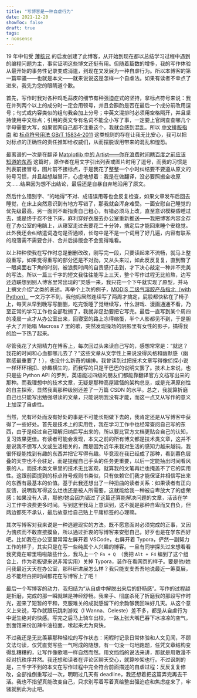 ```yaml
---
title: "写博客是一种自虐行为"
date: 2021-12-20
showToc: false
draft: true
tags:
- nonsense
---
```


19 年中旬受 [薄核兄](https://crmnt.xyz) 的启发创建了此博客，从开始到现在都以总结学习过程中遇到的编程问题为主，事实证明这些博文还挺有用。但随着篇数的增多，我的写作体验从最开始的事务性记录变成消遣，到现在又发展为一种自虐行为。所以本博客的第一篇牢骚——也就是本文——就来说说这是怎样一个自虐法。如果有读者不幸点了进来，我先为您的眼睛道个歉。

<!--more-->

首先，写作时我对各种鸡毛蒜皮的细节有种强迫症式的坚持，拿标点符号来说：我在并列两个以上的成分时一定会用顿号，并且会斟酌是否在最后一个成分前改用逗号；句式或内容类似的组句我会加上分号；中英文混排时必须用空格隔开，并且坚持使用中文标点；引用的英文专有名词不能全小写了事，一定要上官网查查哪几个字母需要大写，如果官网自己都不注重这个，我就会感到混乱。所以 [中文排版指南](https://github.com/aaranxu/chinese-copywriting-guidelines) 和 [标点符号用法 GB/T 15834-2011](http://www.moe.gov.cn/jyb_sjzl/ziliao/A19/201001/t20100115_75611.html) 这类规则的存在让我无比安心，我可以把对标点的正确性的责任推卸给权威们，从而摆脱误用带来的混乱和惶恐。

最离谱的一次是在翻译 [Matplotlib 中的 Artist——你在浪费时间瞎百度之前应该知道的东西](https://zhajiman.github.io/post/matplotlib_artist/) 这篇时，原作者在用文字引出列表或图片时用了逗号，而我的习惯是列表前接冒号，图片前不接标点，于是我花了整整一个小时纠结要不要遵从原文的符号习惯，并且越想越冒汗，心虚地想着：我是在做翻译，没必要照搬全收原文……结果因为想不出结论，最后还是自暴自弃地沿用了原文。

然后什么错别字、“的地得”不对、成语误用等也会反复检查，如果文章发布后回去睡觉，在床上突然意识到有地方写错了，那我就会浑身难受。一面安慰自己睡觉的优先级最高，另一面则不断指责自己粗心，有错必须马上改，直至意识模糊昏睡过去，或是终于忍不住下床，麻利穿好衣服去办公室重新推送——我把博客内容全存在了办公室的电脑上，从寝室走过去要花二十分钟，搞定后才能回来睡个安稳觉。此外我还会纠结遣词造句是否通顺，长句中是不是一个词用了好几遍，内容有联系的段落需不需要合并、合并后排版会不会变得难看。

以上种种使我在写作时总是删删改改，刚写完一段，只要读起来不流畅，就马上整段重写，如果觉得重写的部分还是不对劲，又从头来过，如此反反复复，直到瞥了一眼桌面右下角的时刻，被浪费时间的自责感打击到，才下决心敲定一种并不完美的写法。所以一篇三千字的短文我往往能写上三天，整个写作过程无比煎熬，边写还边联想到别人博客里常出现的“灵感一来，我只花一个下午就实现了原型，并马上撰文介绍”之类的表述。再举个上次的例子，[MODIS 二级气溶胶产品指北（with Python）](https://zhajiman.github.io/post/guide_to_modis_aerosol_product/) 一文万字不到，我他妈居然连续写了两周才搞定，屁股都快粘在了椅子上，每天从早到晚写写删删，吃完饭睡了觉继续写，什么游戏、漫画通通不看，乃至正常的学习工作也全部耽搁了，我就卯足劲要把它写完。最后一直写到某个周四的凌晨一点才从办公室出来，回寝室的路上冻得缩蛋，半个人影都见不到，于是胆子大了开始唱 Macross 7 里的歌，突然发现操场的阴影里有女性的影子，搞得我的脸一下热了起来。

尽管我花了大把精力在博客上，每次回过头来读自己写的，感想常常是：“就这？我花的时间和心血都哪儿去了？”这些文章从文学性上来说没得风格和幽默感（幽默感最重要了！），也没什么新奇的编排。我曾读到过把技术文章写得像侦探小说一样环环相扣、妙趣横生的，而我写的只是干巴巴的说明文罢了。技术上来说，也只是些 Python API 的罗列，英语能过四级的朋友们都能靠翻译官方文档写出来的那种。而我理想中的技术文章，无疑是那种高屋建瓴的架构总览，或是充满原创性的自主探索，显然我离那种级别还差了一万篇 CSDN 的水平。总之，我就算折磨自己也只能写出勉强堪读的文章，只能说明我没有才能，而这一点又从写作的意义上加深了自虐性。

当然，光有坏处而没有好处的事是不可能长期做下去的，我肯定还是从写博客中获得了一些好处。首先是技术上的实用性，我在学习工作中也经常查阅自己写的东西，由于是经过自己理解归纳后写出来的，所以要比官方文档更贴合自己的认知，复习效果更佳。有读者可能会发现，本文之前的所有博文都是技术类文章，这并不是说我不想写人文或生活相关的，而是因为近年来我对生活的感知力越来越钝，我很怀疑能找到有趣的东西并把它写得有趣。毕竟现在我已经成了那种，看到暮色层叠的天空也不会驻足，而是提醒自己手头的任务更重要，以后一定能抽出时间看风景的人。而技术类文章里的技术无比客观，就算我的文笔再烂也掩盖不了它的实用性。这跟前面提到的标点符号规则书类似，只有依赖它们我才能保证并相信写出来的东西有最基本的价值。基于此我还想出了一种扭曲的读者关系：如果读者有正向反馈，说明我写得这么烂也还是被人所需要，这就能给我一种被自卑放大了的虚荣感；如果没有人读，那他/她会因为错过了这篇还算能解决问题的文章，活该在学习工作中浪费更多时间。写到这里我马上意识到，这不就是那种自卑而又自负，但两边都死不承认，最后故意给自己贴上平庸标签的心理嘛。

其次写博客对我来说是一种逃避现实的方法。既不愿意面对必须完成的正事，又因为愧疚而不敢直接摸鱼，所以通过折衷的写博客来安慰自己，好歹也是在学东西好吧。比如我在办公室里常常左屏开着 VSCode，右屏开着 Typora，俨然一副努力工作的样子，其实只是在写一些纯属个人兴趣的博客。一旦有同学探头过来想看看我究竟在噼里啪啦敲些什么，我马上一个 `Fn + Q `（我把 `Alt + F4` 编到了这个组合上，作为老板键来说非常实用）关掉 Typora，装作在看网页的样子。要是他/她问我最近天天在办公室，那科研进展怎么样？我只能支支吾吾地说最近一筹莫展，总不能坦白把时间都花在写博客上了吧！

最后一个写博客的动力，我归结为“从自虐中解脱出来后的舒畅感”。写作的过程越是折磨，完成的那一瞬就越是神经舒畅。我亲手、彻底杀死了折磨我的那段写作时光，迎来了短暂的平和，克服难关的成就感留下的余韵够我回味好几天。从这个意义上来说，写作就跟玩跳刺游戏（I Wanna、Celeste）差不多，都是从自虐行为中诞生绝对的快感。写完之后马上骑车出校，一路上张大嘴巴吞下冰凉凉的空气，到面馆来份加辣牛油拉面，嗦起来尤为爽快。

不过我还是无比羡慕那种轻松的写作状态：闲暇时记录日常体验和人文见闻，不顾文法句读，仅凭直觉写些一气呵成的随想，有一句没一句地跑题，任凭文章结构变得乱糟糟的，让写作像歌唱一样自然而然。用文绉绉的说法来讲，那就是用散漫不经对抗秩序井然。我还想和读者在评论区聊天交心，就算吵架也行。不过讽刺的是，三千字不到的本文在写作过程中完全符合前面描述的自虐过程：反反复复修改，全部推倒重写过一次，明明过几天有 deadline，我还想着把这篇弄完再去干活。我也不指望真能改变自己，只求别写着写着真给整出强迫症和焦虑症来了，牢骚就到此为止吧。
